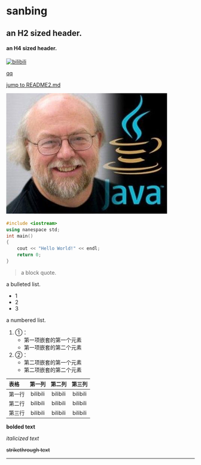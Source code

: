 # sanbing
## an H2 sized header.
#### an H4 sized header.

[![bilibili](https://img1.baidu.com/it/u=1898550949,998545803&fm=11&fmt=auto&gp=0.jpg "qq")](https://im.qq.com/)

[qq](https://im.qq.com/)

[jump to README2.md](README2.md)

![pic](java.jpg)


```c++
#include <iostream>
using nanespace std;
int main()
{
    cout << "Hello World!" << endl;
    return 0;
}
```

> a block quote.

a bulleted list.
* 1
* 2
* 3

a numbered list.
1. ①：
    - 第一项嵌套的第一个元素
    - 第一项嵌套的第二个元素
2. ②：
    - 第二项嵌套的第一个元素
    - 第二项嵌套的第二个元素

| 表格 | 第一列 | 第二列 | 第三列|
| :-----| :----:| :----: | :----: |
| 第一行 | bilibili | bilibili | bilibili |
| 第二行 | bilibili | bilibili | bilibili |
| 第三行 | bilibili | bilibili | bilibili |

**bolded text**

*italicized text*

~~strikethrough text~~

***

